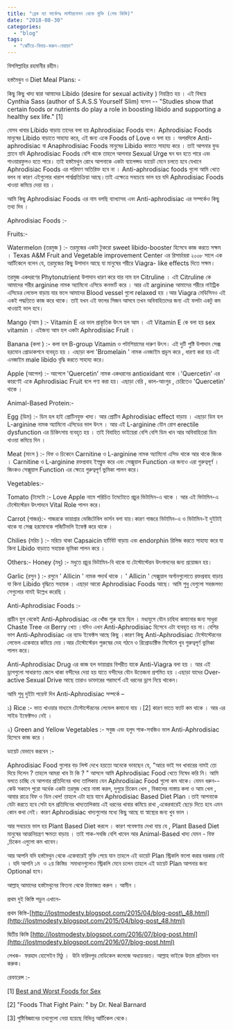 ```yaml
---
title: "ব্রেক দ্যা সার্কেলঃ মাস্টারবেশন থেকে মুক্তি (শেষ কিস্তি)"
date: "2018-08-30"
categories: 
  - "blog"
tags: 
  - "ঝেটিয়ে-বিদায়-করুন-বেয়াড়া"
---
```


বিসমিল্লাহির রহমানীর রহীম।

হস্তমৈথুন ও Diet Meal Plans: -

কিছু কিছু খাদ্য দ্বারা আমাদের Libido (desire for sexual activity ) নিয়ন্ত্রিত হয় । এই বিষয়ে Cynthia Sass (author of S.A.S.S Yourself Slim) বলেন -- "Studies show that certain foods or nutrients do play a role in boosting libido and supporting a healthy sex life." \[1\]

যেসব খাবার Libido বাড়ায় তাদের বলা হয় Aphrodisiac Foods বলে। Aphrodisiac Foods মানুষের Libido বাড়াতে সাহায্য করে, এই জন্য একে Foods of Love ও বলা হয় । অপরদিকে Anti-aphrodisiac বা Anaphrodisiac Foods মানুষের Libido কমাতে সাহায্য করে । তাই আপনার ফুড প্ল্যানে যদি Aphrodisiac Foods বেশি থাকে তাহলে আপনার Sexual Urge ঘন ঘন হতে পারে এবং পাওয়ারফুলও হতে পারে। তাই হস্তমৈথুন রোধে আপনাকে একটা ব্যালেন্সড ডায়েট মেনে চলতে হবে যেখানে Aphrodisiac Foods এর পরিমাণ অতিরিক্ত হবে না । Anti-aphrodisiac foods গুলো আমি খেতে বলব না কারণ এইগুলোর খারাপ পার্শ্বপ্রতিক্রিয়া আছে।তাই এক্ষেত্রে সবচেয়ে ভাল হয় যদি Aphrodisiac Foods খাওয়া কমিয়ে দেয়া হয় ।

আমি কিছু Aphrodisiac Foods এর নাম বলছি ব্যাখ্যাসহ এবং Anti-aphrodisiac এর সম্পর্কেও কিছু তথ্য দিব ।

Aphrodisiac Foods :-

Fruits:-

Watermelon (তরমুজ ) :- তরমুজের একটা টুকরো sweet libido-booster হিসেবে কাজ করতে সক্ষম । Texas A&M Fruit and Vegetable improvement Center এর রিসার্চাররা ২০০৮ সালে এক আর্টিকেলে বলেন যে, তরমুজের কিছু উপাদান আছে যা মানুষের শরীরে Viagra- like effects দিতে সক্ষম।

তরমুজ একধরণের Phytonutrient উপাদান ধারণ করে যার নাম হল Citruline । এই Citruline কে আমাদের শরীর arginine নামক অ্যামিনো এসিডে কনভার্ট করে । আর এই arginine আমাদের শরীরে নাইট্রিক এসিডের লেভেল বাড়ায় যার ফলে আমাদের Blood vessel গুলো relaxed হয় ।আর Viagra মেডিসিনও এই একই পদ্ধতিতে কাজ করে থাকে। তাই যখন এই ফলের সিজন আসবে তখন অবিবাহিতদের জন্য এই ফলটা একটু কম খাওয়াই ভাল হবে।

Mango (আম ) :- Vitamin E এর ভাল প্রাকৃতিক উৎস হল আম । এই Vitamin E কে বলা হয় sex vitamin । এইজন্য আম হল একটা Aphrodisiac Fruit ।

Banana (কলা ) :- কলা হল B-group Vitamin ও পটাশিয়ামের দারুণ উৎস। এই দুটি পুষ্টি উপাদান সেক্স হরমোন প্রোডাকশনে ব্যবহৃত হয় । এছাড়া কলা 'Bromelain ' নামক এনজাইম প্রডুস করে , ধারণা করা হয় এই এনজাইম male libido বৃদ্ধি করতে সাহায্য করে।

Apple (আপেল) :- আপেলে 'Quercetin' নামক একধরনের antioxidant থাকে ।'Quercetin' এর কারণেই একে Aphrodisiac Fruit বলে গণ্য করা হয়। এছাড়া বেরি , কাল-আংগুর , চেরিতেও 'Quercetin' থাকে ।

Animal-Based Protein:-

Egg (ডিম) :- ডিম হল হাই প্রোটিনযুক্ত খাদ্য। আর প্রোটিন Aphrodisiac effect বাড়ায় । এছাড়া ডিম হল L-arginine নামক অ্যামিনো এসিডের ভাল উৎস । আর এই L-arginine যৌন রোগ erectile dysfunction এর চিকিৎসায় ব্যবহৃত হয় । তাই বিবাহিত ভাইয়েরা বেশি বেশি ডিম খান আর অবিবাহিতরা ডিম খাওয়া কমিয়ে দিন ।

Meat (মাংস ) :- বিফ ও চিকেনে Carnitine ও L-arginine নামক অ্যামিনো এসিড থাকে আর থাকে জিংক । Carnitine ও L-arginine রক্তপ্রবাহ ইম্প্রুভ করে এবং সেক্সুয়াল Function এর জন্যও এরা গুরুত্বপূর্ণ । জিংকও সেক্সুয়াল Function এর ক্ষেত্রে গুরুত্বপূর্ণ ভুমিকা পালন করে।

Vegetables:-

Tomato (টমেটো :- Love Apple নামে পরিচিত টমেটোতে প্রচুর ভিটামিন-এ থাকে । আর এই ভিটামিন-এ টেস্টোস্টেরন উৎপাদনে Vital Role পালন করে।

Carrot (গাজর):- গাজরকে ভায়াগ্রার ভেজিটেবিল ভার্সন বলা যায়।কারণ গাজরে ভিটামিন-এ ও ভিটামিন-ই দুইটাই থাকে যা সেক্স হরমোনকে পজিটিভলি ইফেক্ট করে থাকে ।

Chilies (মরিচ ) :- মরিচে থাকা Capsaicin হার্টবিট বাড়ায় এবং endorphin রিলিজ করতে সাহায্য করে যা কিনা Libido বাড়াতে সহায়ক ভূমিকা পালন করে ।

Others:- Honey (মধু) :- মধুতে প্রচুর ভিটামিন-বি থাকে যা টেস্টোস্টেরন উৎপাদনের জন্য প্রয়োজন হয়।

Garlic (রসুন ) :- রসুনে ' Allicin ' নামক পদার্থ থাকে । ' Allicin ' সেক্সুয়াল অর্গানগুলোতে রক্তপ্রবাহ বাড়ায় যা কিনা Libido বৃদ্ধিতে সহায়ক । এছাড়া আরো Aphrodisiac Foods আছে। আমি শুধু যেগুলো সহজলভ্য সেগুলোর নামই উল্লেখ করেছি ।

Anti-Aphrodisiac Foods :-

প্রাচীন যুগ থেকেই Anti-Aphrodisiac এর খোঁজ শুরু হয়ে ছিল । মধ্যযুগে যৌন চাহিদা কমানোর জন্য সাধুরা Chaste Tree এর Berry খেত ।যদিও এখন Anti-Aphrodisiac হিসেবে এটা ব্যবহৃত হয় না। বেশির ভাগ Anti-Aphrodisiac এর ব্যাড ইফেক্টস আছে কিছু ।কারণ কিছু Anti-Aphrodisiac টেস্টোস্টেরনের লেভেল একেবারে কমিয়ে দেয় ।আর টেস্টোস্টেরন পুরুষের দেহ গঠনে ও রিপ্রোডাক্টিভ সিস্টেমে খুব গুরুত্বপূর্ণ ভুমিকা পালন করে।

Anti-Aphrodisiac Drug এর কাজ হল ভায়াগ্রার বিপরীত যাকে Anti-Viagra বলা হয় । আর এই ড্রাগগুলো সাধারণত জেলে থাকা বন্দীদের দেয়া হয় যাতে বন্দীদের যৌন উত্তেজনা প্রশমিত হয় ।এছাড়া যাদের Over-active Sexual Drive আছে তারাও ডাক্তারের পরামর্শে এই ধরনের ড্রাগ নিয়ে থাকেন।

আমি শুধু দুইটা পয়েন্ট দিব Anti-Aphrodisiac সম্পর্কে –

১) Rice :- ভাত খাওয়ার মাধ্যমে টেস্টোস্টেরনের লেভেল কমানো যায় ।\[2\] কারণ ভাতে ফ্যাট কম থাকে । আর এর সাইড ইফেক্টসও নেই ।

২) Green and Yellow Vegetables :- সবুজ এবং হলুদ শাক-সবজিও ভাল Anti-Aphrodisiac হিসেবে কাজ করে ।

ডায়েট যেভাবে করবেন :-

Aphrodisiac Food গুলোর বড় লিস্ট দেখে হয়তো অনেকে ভাবছেন যে, "আরে ভাই সব খাবারের নামই তো দিয়ে দিলেন ? তাহলে আমরা খাব টা কি ? " আসলে আমি Aphrodisiac Food খেতে নিষেধ করি নি। আমি বলতে চাচ্ছি যে আপনার প্রতিদিনের খাদ্য তালিকায় যেন Aphrodisiac Food গুলো কম থাকে। যেমন ধরুন--কেউ সকালে পুরো অর্ধেক একটা তরমুজ খেয়ে নাস্তা করল, দুপুরে চিকেন খেল , বিকালের নাস্তায় কলা ও আম খেল , আবার রাত্রে বিফ ও ডিম খেল! তাহলে এটা হয়ে যাবে Aphrodisiac Based Diet Plan ।তাই আপনাকে যেটা করতে হবে সেটা হল প্রতিদিনের খাদ্যতালিকায় এই ধরনের খাবার কমিয়ে রাখা ,একেরবারেই ছেড়ে দিতে হবে এমন কোন কথা নেই। কারণ Aphrodisiac খাদ্যগুলোর মধ্যে কিছু আছে যা স্বাস্থ্যের জন্য খুব ভাল ।

আর সবচেয়ে ভাল হয় Plant Based Diet করলে । কারণ গবেষণায় দেখা যায় যে , Plant Based Diet মানুষের আত্মনিয়ন্ত্রণ ক্ষমতা বাড়ায় । তাই শাক-সবজি বেশি খাবেন আর Animal-Based খাদ্য যেমন - বিফ ,চিকেন এগুলো কম খাবেন।

আর আপনি যদি হস্তমৈথুন থেকে একেবারেই মুক্তি পেয়ে যান তাহলে এই ডায়েট Plan স্ট্রিকলি ফলো করার দরকার নেই । যদি আপনি ১ম  ও ২য় কিস্তির  সমাধানগুলোও স্ট্রিকলি মেনে চলেন তাহলে এই ডায়েট Plan আপনার জন্য Optional হবে।

আল্লাহ্‌ আমাদের হস্তমৈথুনের ফিতনা থেকে হিফাজত করুন । আমীন ।

প্রথম দুই কিস্তি পড়ুন এখানে-

প্রথম কিস্তি-[http://lostmodesty.blogspot.com/2015/04/blog-post\_48.html](http://lostmodesty.blogspot.com/2015/04/blog-post_48.html)

দ্বিতীয় কিস্তি [http://lostmodesty.blogspot.com/2016/07/blog-post.html](http://lostmodesty.blogspot.com/2016/07/blog-post.html)

লেখক-  ফরহাদ হোসেইন মিঠু ।  উনি ফরিদপুর মেডিকেল কলেজে অধ্যয়নরত। আল্লাহ ভাইকে উত্তম প্রতিদান দান করুক।

রেফারেন্স :-

\[1\] [Best and Worst Foods for Sex](http://l.facebook.com/l.php?u=http%3A%2F%2Fwww.health.com%2Fhealth%2Fgallery%2F0%2C%2C20668823%2C00.html&h=hAQF-L1nu&s=1)

\[2\] "Foods That Fight Pain: " by Dr. Neal Barnard

\[3\] পুষ্টিবিজ্ঞানের তথ্যগুলো নেয়া হয়েছে বিভিন্ন আর্টিকেল থেকে।
